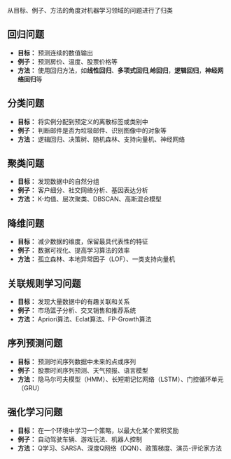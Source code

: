 从目标、例子、方法的角度对机器学习领域的问题进行了归类

## 回归问题
* **目标：** 预测连续的数值输出
* **例子：** 预测房价、温度、股票价格等
* **方法：** 使用回归方法，如**线性回归**、**多项式回归**,**岭回归**，**逻辑回归**，**神经网络回归**等


## 分类问题
* **目标：** 将实例分配到预定义的离散标签或类别中
* **例子：** 判断邮件是否为垃圾邮件、识别图像中的对象等
* **方法：** 逻辑回归、决策树、随机森林、支持向量机、神经网络

## 聚类问题
* **目标：** 发现数据中的自然分组
* **例子：** 客户细分、社交网络分析、基因表达分析
* **方法：** K-均值、层次聚类、DBSCAN、高斯混合模型

## 降维问题
* **目标：** 减少数据的维度，保留最具代表性的特征
* **例子：** 数据可视化、提高学习算法的效率
* **方法：** 孤立森林、本地异常因子（LOF）、一类支持向量机

## 关联规则学习问题
* **目标：** 发现大量数据中的有趣关联和关系
* **例子：** 市场篮子分析、交叉销售和推荐系统
* **方法：** Apriori算法、Eclat算法、FP-Growth算法

## 序列预测问题
* **目标：** 预测时间序列数据中未来的点或序列
* **例子：** 股票时间序列预测、天气预报、语言模型
* **方法：** 隐马尔可夫模型（HMM）、长短期记忆网络（LSTM）、门控循环单元（GRU）

## 强化学习问题
* **目标：** 在一个环境中学习一个策略，以最大化某个累积奖励
* **例子：** 自动驾驶车辆、游戏玩法、机器人控制
* **方法：** Q学习、SARSA、深度Q网络（DQN）、政策梯度、演员-评论家方法